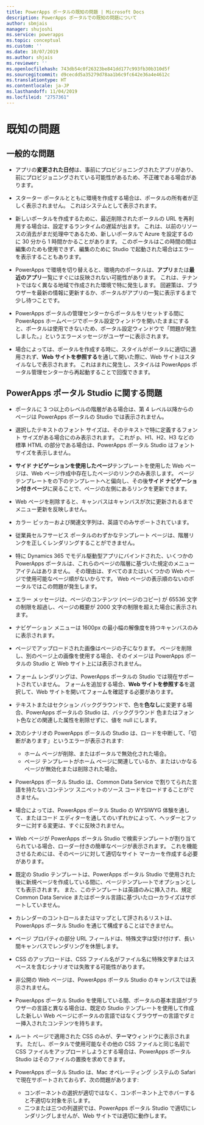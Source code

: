```yaml
---
title: PowerApps ポータルの既知の問題 | Microsoft Docs
description: PowerApps ポータルでの既知の問題について
author: sbmjais
manager: shujoshi
ms.service: powerapps
ms.topic: conceptual
ms.custom: ''
ms.date: 10/07/2019
ms.author: shjais
ms.reviewer: ''
ms.openlocfilehash: 743db54c0f26323be841dd177c993fb30b310d5f
ms.sourcegitcommit: d9cecdd5a35279d78aa1b6c9fc642e36a4e4612c
ms.translationtype: HT
ms.contentlocale: ja-JP
ms.lasthandoff: 11/04/2019
ms.locfileid: "2757361"
---
```

# <a name="known-issues"></a>既知の問題


## <a name="general-issues"></a>一般的な問題

- アプリの**変更された日付**は、事前にプロビジョニングされたアプリがあり、前にプロビジョニングされている可能性があるため、不正確である場合があります。

- スターター ポータルとともに環境を作成する場合は、ポータルの所有者が正しく表示されません。 これはシステムとして表示されます。

- 新しいポータルを作成するために、最近削除されたポータルの URL を再利用する場合は、設定するランタイムの遅延が出ます。 これは、以前のリソースの消去がまだ処理中であるため、新しいポータルで Azure を設定するのに 30 分から 1 時間かかることがあります。 このポータルはこの時間の間は編集のためも使用できず、編集のために Studio で起動された場合はエラーを表示することもあります。

- PowerApps で環境を切り替えると、環境内のポータルは、**アプリ**または**最近のアプリ**一覧にすぐには反映されない可能性があります。 これは、テナントではなく異なる地域で作成された環境で特に発生します。 回避策は、ブラウザーを最新の情報に更新するか、ポータルがアプリの一覧に表示するまで少し待つことです。

- PowerApps ポータルの管理センターからポータルをリセットする間に PowerApps ホームページでポータル設定ウィンドウを開いたままにすると、ポータルは使用できないため、ポータル設定ウィンドウで「問題が発生しました。」というエラーメッセージがユーザーに表示されます。

- 場合によっては、ポータルを作成する時に、スタイルがポータルに適切に適用されず、**Web サイトを参照する**を通して開いた際に、Web サイトはスタイルなしで表示されます。 これはまれに発生し、スタイルは PowerApps ポータル管理センターから再起動することで回復できます。

## <a name="powerapps-portals-studio-issues"></a>PowerApps ポータル Studio に関する問題

- ポータルに 3 つ以上のレベルの階層がある場合は、第 4 レベル以降からのページは PowerApps ポータルの Studio では表示されません。

- 選択したテキストのフォント サイズは、そのテキストで特に定義するフォント サイズがある場合にのみ表示されます。 これが p、H1、H2、H3 などの標準 HTML の部分である場合は、PowerApps ポータル Studio はフォント サイズを表示しません。

- **サイド ナビゲーションを使用したページ**テンプレートを使用した Web ページは、Web ページ作成中存在したページのリンクのみ表示します。 ページ テンプレートをの下のテンプレートへと偏向し、その後**サイド ナビゲーション付きページ**に戻ることで、ページの左側にあるリンクを更新できます。

- Web ページを削除すると、キャンバスはキャンバスが次に更新されるまでメニュー更新を反映しません。

- カラー ピッカーおよび関連文字列は、英語でのみサポートされています。

- 従業員セルフサービス ポータルのわずかなテンプレート ページは、階層リンクを正しくレンダリングすることができません。

- 特に Dynamics 365 でモデル駆動型アプリにバインドされた、いくつかの PowerApps ポータルは、これらのページの階層に基づいた規定のメニュー アイテムはありません。 その理由は、すべてのまたはいくつかの Web ページで使用可能なページ順がないからです。 Web ページの表示順のないのポータルではこの問題が発生します。

- エラー メッセージは、ページのコンテンツ (ページのコピー) が 65536 文字の制限を超過し、ページの概要が 2000 文字の制限を超えた場合に表示されます。

- ナビゲーション メニューは 1600px の最小幅の解像度を持つキャンバスのみに表示されます。

- ページでアップロードされた画像はページの子になります。 ページを削除し、別のページ上の画像を使用する場合、そのイメージは PowerApps ポータルの Studio と Web サイト上には表示されません。

- フォーム レンダリングは、PowerApps ポータルの Studio では現在サポートされていません。 フォームを追加する場合、**Web サイトを参照する**を選択して、Web サイトを開いてフォームを確認する必要があります。

- テキストまたはセクション バックグラウンドで、色を**色なし**に変更する場合、PowerApps ポータルの Studio は、バックグラウンド 色またはフォント色などの関連した属性を削除せずに、値を null にします。

- 次のシナリオの PowerApps ポータルの Studio は、ロードを中断して、「切断があります」というエラーが表示されます:
    - ホーム ページが削除、またはポータルで無効化された場合。
    - ページ テンプレートがホーム ページに関連しているか、またはいかなるページが無効化または削除された場合。

- PowerApps ポータル Studio は、Common Data Service で割りてられた言語を持たないコンテンツ スニペットのソース コードをロードすることができません。

- 場合によっては、PowerApps ポータル Studio の WYSIWYG 体験を通して、またはコード エディターを通してのいずれかによって、ヘッダーとフッターに対する変更は、すぐに反映されません。

- Web ページが PowerApps ポータル Studio で検索テンプレートが割り当てられている場合、ローダー付きの簡単なページが表示されます。 これを機能させるためには、そのページに対して適切なサイト マーカーを作成する必要があります。

- 既定の Studio テンプレートは、PowerApps ポータル Studio で使用された後に新規ページを作成している間に、ページテンプレ―トでオプションとしても表示されます。 また、このテンプレートは英語のみに挿入され、規定 Common Data Service またはポータル言語に基づいたローカライズはサポートしていません。

- カレンダーのコントロールまたはマップとして評されるリストは、PowerApps ポータル Studio を通じて構成することはできません。

- ページ プロパティの部分 URL フィールドは、特殊文字は受け付けず、長い間キャンバスでレンダリングを休憩します。 

- CSS のアップロードは、CSS ファイル名がファイル名に特殊文字またはスペースを含むシナリオでは失敗する可能性があります。

- 非公開の Web ページは、PowerApps ポータル Studio のキャンバスでは表示されません。

- PowerApps ポータル Studio を使用している間、ポータルの基本言語がブラウザーの言語と異なる場合は、既定の Studio テンプレートを使用して作成した新しい Web ページにポータルの言語ではなくブラウザーの言語でダミー挿入されたコンテンツを持ちます。

- ルート ページで適用された CSS のみが、**テーマ**ウィンドウに表示されます。 ただし、ポータルで使用可能なその他の CSS ファイルと同じ名前で CSS ファイルをアップロードしようとする場合は、PowerApps ポータル Studio はそのファイルの置換を求めてきます。

- PowerApps ポータル Studio は、Mac オペレーティング システムの Safari で現在サポートされておらず、次の問題があります:
    - コンポーネントの選択が適切ではなく、コンポーネント上でホバーすると不適切な対象を示します。
    - 二つまたは三つの列選択では、PowerApps ポータル Studio で適切にレンダリングしませんが、Web サイトでは適切に動作します。

